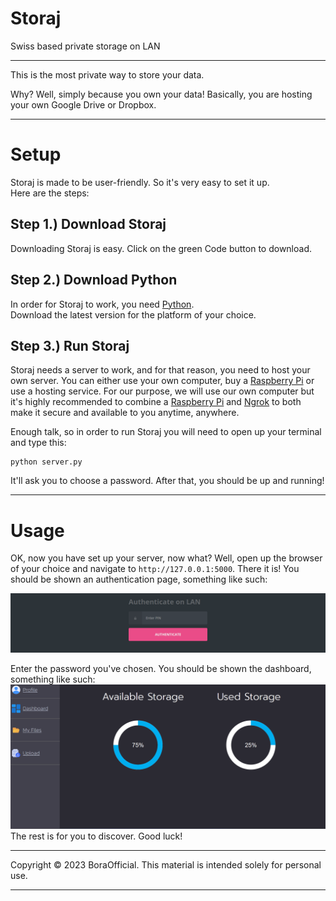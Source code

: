 # Storaj
Swiss based private storage on LAN

---

This is the most private way to store your data.

Why? Well, simply because you own your data! Basically, you are hosting your own Google Drive or Dropbox.<br>

---
# Setup

Storaj is made to be user-friendly. So it's very easy to set it up.<br>
Here are the steps:

## Step 1.) Download Storaj
Downloading Storaj is easy. Click on the green Code button to download.
## Step 2.) Download Python
In order for Storaj to work, you need <a href="https://www.python.org/downloads/">Python</a>.<br>
Download the latest version for the platform of your choice.
## Step 3.) Run Storaj
Storaj needs a server to work, and for that reason, you need to host your own server. You can either use your own computer, buy a <a href="https://www.raspberrypi.com/">Raspberry Pi</a> or use a hosting service. For our purpose, we will use our own computer but it's highly recommended to combine a <a href="https://www.raspberrypi.com/">Raspberry Pi</a> and <a href="https://ngrok.com/">Ngrok</a> to both make it secure and available to you anytime, anywhere.

Enough talk, so in order to run Storaj you will need to open up your terminal and type this:
```
python server.py
```
It'll ask you to choose a password. After that, you should be up and running!

---
# Usage 

OK, now you have set up your server, now what? Well, open up the browser of your choice and navigate to ```http://127.0.0.1:5000```. There it is! You should be shown an authentication page, something like such:

![Authentication Page](https://github.com/BoraOfficial/Storaj/blob/bd2a85c44f8585e58f2dd5775cee963e031a0df9/img/Screenshot-Github-Storaj-1.png)

Enter the password you've chosen. You should be shown the dashboard, something like such:
<br>
![Dashboard](https://github.com/BoraOfficial/Storaj/blob/bd2a85c44f8585e58f2dd5775cee963e031a0df9/img/Screenshot-Github-Storaj-2.png)
<br>
The rest is for you to discover. Good luck!

---

Copyright © 2023 BoraOfficial. This material is intended solely for personal use.

---
